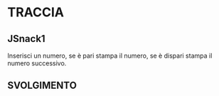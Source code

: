 # TRACCIA

## JSnack1

Inserisci un numero, se è pari stampa il numero, se è dispari stampa il numero successivo.

## SVOLGIMENTO
